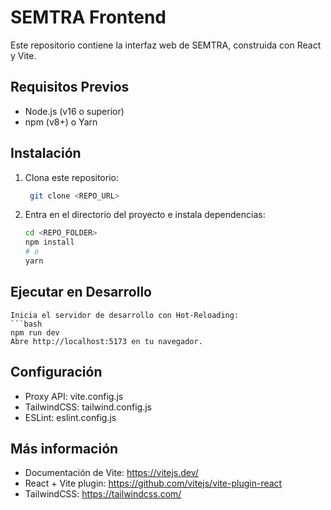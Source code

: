# SEMTRA Frontend

Este repositorio contiene la interfaz web de SEMTRA, construida con React y Vite.

## Requisitos Previos

- Node.js (v16 o superior)
- npm (v8+) o Yarn

## Instalación

1. Clona este repositorio:
   ```bash
    git clone <REPO_URL>

1. Entra en el directorio del proyecto e instala dependencias:
    ```bash
    cd <REPO_FOLDER>
    npm install
    # o
    yarn
## Ejecutar en Desarrollo
    Inicia el servidor de desarrollo con Hot‑Reloading:
    ```bash
    npm run dev
    Abre http://localhost:5173 en tu navegador.
## Configuración
- Proxy API: vite.config.js
- TailwindCSS: tailwind.config.js
- ESLint: eslint.config.js
## Más información
- Documentación de Vite: https://vitejs.dev/
- React + Vite plugin: https://github.com/vitejs/vite-plugin-react
- TailwindCSS: https://tailwindcss.com/